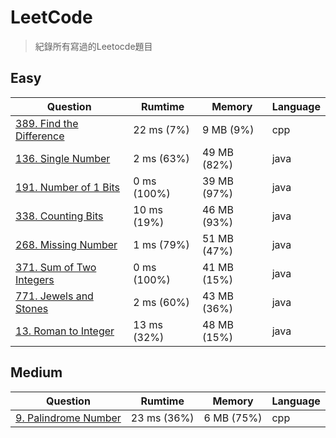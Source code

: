 # LeetCode
> 紀錄所有寫過的Leetocde題目

## Easy
| Question                                                                       |   Rumtime   |    Memory   | Language |
|--------------------------------------------------------------------------------|-------------|-------------|----------|
| [389. Find the Difference](https://leetcode.com/problems/find-the-difference/) | 22 ms (7%)  | 9 MB (9%)   | cpp      |
| [136. Single Number](https://leetcode.com/problems/single-number/)             | 2 ms (63%)  | 49 MB (82%) | java     |
| [191. Number of 1 Bits](https://leetcode.com/problems/number-of-1-bits/)       | 0 ms (100%) | 39 MB (97%) | java     |
| [338. Counting Bits](https://leetcode.com/problems/counting-bits/)             | 10 ms (19%) | 46 MB (93%) | java     |
| [268. Missing Number](https://leetcode.com/problems/missing-number/)           | 1 ms (79%)  | 51 MB (47%) | java     |
| [371. Sum of Two Integers](https://leetcode.com/problems/sum-of-two-integers/) | 0 ms (100%) | 41 MB (15%) | java     |
| [771. Jewels and Stones](https://leetcode.com/problems/jewels-and-stones/)     | 2 ms (60%)  | 43 MB (36%) | java     |
| [13. Roman to Integer](https://leetcode.com/problems/roman-to-integer/)        | 13 ms (32%) | 48 MB (15%) | java     |

## Medium
| Question                                                                      |   Rumtime   |   Memory   | Language |
|-------------------------------------------------------------------------------|-------------|------------|----------|
| [9. Palindrome Number](https://leetcode.com/problems/palindrome-number/)      | 23 ms (36%) | 6 MB (75%) | cpp      |
